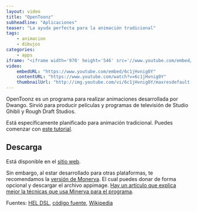 ```yaml
---
layout: video
title: "OpenToonz"
subheadline: "Aplicaciones"
teaser: "La ayuda perfecta para la animación tradicional"
tags:
    - animacion
    - dibujos
categories:
    - apps
iframe: "<iframe width='970' height='546' src='//www.youtube.com/embed/6c1jHvnig0Y' frameborder='0' allowfullscreen></iframe>"
video:
    embedURL: "https://www.youtube.com/embed/6c1jHvnig0Y"
    contentURL: "https://www.youtube.com/watch?v=6c1jHvnig0Y"
    thumbnailUrl: "http://img.youtube.com/vi/6c1jHvnig0Y/maxresdefault.jpg"
---
```

<!--more-->

OpenToonz es un programa para realizar animaciones desarrollada por Dwango. Sirvió para producir películas y programas de televisión de Studio Ghibli y Rough Draft Studios.

Está específicamente planificado para animación tradicional. Puedes comenzar con [este tutorial](https://www.youtube.com/watch?v=ph-ff2kRyIQ).

## Descarga

Está disponible en el [sitio web](https://lutris.net/).

Sin embargo, al estar desarrollado para otras plataformas, te recomendamos la [versión de Monerva](https://gumroad.com/l/opentoonz). El cual puedes donar de forma opcional y descargar el archivo appimage. [Hay un artículo que explica mejor la técnicas que usa Minerva para el programa](https://opensource.com/article/17/2/opentoonz-2d-animation-software).

Fuentes: [HEL DSL](https://www.youtube.com/channel/UCRE3NFNtdjR96-H4QG4U1Fg), [código fuente](https://github.com/lutris/lutris), [Wikipedia](https://en.wikipedia.org/wiki/Toonz#Open-sourcing)
